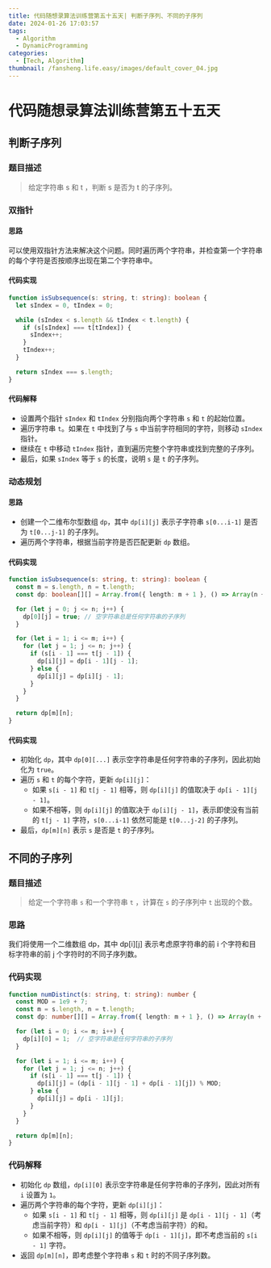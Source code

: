 ```yaml
---
title: 代码随想录算法训练营第五十五天| 判断子序列、不同的子序列
date: 2024-01-26 17:03:57
tags:
  - Algorithm
  - DynamicProgramming
categories:
  - [Tech, Algorithm]
thumbnail: /fansheng.life.easy/images/default_cover_04.jpg
---
```


# 代码随想录算法训练营第五十五天

## 判断子序列

### 题目描述

> 给定字符串 s 和 t ，判断 s 是否为 t 的子序列。

### 双指针

#### 思路

可以使用双指针方法来解决这个问题。同时遍历两个字符串，并检查第一个字符串的每个字符是否按顺序出现在第二个字符串中。

#### 代码实现

```typescript
function isSubsequence(s: string, t: string): boolean {
  let sIndex = 0, tIndex = 0;

  while (sIndex < s.length && tIndex < t.length) {
    if (s[sIndex] === t[tIndex]) {
      sIndex++;
    }
    tIndex++;
  }

  return sIndex === s.length;
}
```
#### 代码解释

+ 设置两个指针 `sIndex` 和 `tIndex` 分别指向两个字符串 `s` 和 `t` 的起始位置。
+ 遍历字符串 `t`。如果在 `t` 中找到了与 `s` 中当前字符相同的字符，则移动 `sIndex` 指针。
+ 继续在 `t` 中移动 `tIndex` 指针，直到遍历完整个字符串或找到完整的子序列。
+ 最后，如果 `sIndex` 等于 `s` 的长度，说明 `s` 是 `t` 的子序列。

### 动态规划

#### 思路

+ 创建一个二维布尔型数组 `dp`，其中 `dp[i][j]` 表示子字符串 `s[0...i-1]` 是否为 `t[0...j-1]` 的子序列。
+ 遍历两个字符串，根据当前字符是否匹配更新 `dp` 数组。

#### 代码实现

```typescript
function isSubsequence(s: string, t: string): boolean {
  const m = s.length, n = t.length;
  const dp: boolean[][] = Array.from({ length: m + 1 }, () => Array(n + 1).fill(false));

  for (let j = 0; j <= n; j++) {
    dp[0][j] = true; // 空字符串总是任何字符串的子序列
  }

  for (let i = 1; i <= m; i++) {
    for (let j = 1; j <= n; j++) {
      if (s[i - 1] === t[j - 1]) {
        dp[i][j] = dp[i - 1][j - 1];
      } else {
        dp[i][j] = dp[i][j - 1];
      }
    }
  }

  return dp[m][n];
}
```

#### 代码实现

+ 初始化 `dp`，其中 `dp[0][...]` 表示空字符串是任何字符串的子序列，因此初始化为 `true`。
+ 遍历 `s` 和 `t` 的每个字符，更新 `dp[i][j]`： 
  + 如果 `s[i - 1]` 和 `t[j - 1]` 相等，则 `dp[i][j]` 的值取决于 `dp[i - 1][j - 1]`。
  + 如果不相等，则 `dp[i][j]` 的值取决于 `dp[i][j - 1]`，表示即使没有当前的 `t[j - 1]` 字符，`s[0...i-1]` 依然可能是 `t[0...j-2]` 的子序列。
+ 最后，`dp[m][n]` 表示 `s` 是否是 `t` 的子序列。

## 不同的子序列

### 题目描述

> 给定一个字符串 `s` 和一个字符串 `t` ，计算在 `s` 的子序列中 `t` 出现的个数。

### 思路

我们将使用一个二维数组 dp，其中 dp[i][j] 表示考虑原字符串的前 i 个字符和目标字符串的前 j 个字符时的不同子序列数。

### 代码实现

```typescript
function numDistinct(s: string, t: string): number {
  const MOD = 1e9 + 7;
  const m = s.length, n = t.length;
  const dp: number[][] = Array.from({ length: m + 1 }, () => Array(n + 1).fill(0));

  for (let i = 0; i <= m; i++) {
    dp[i][0] = 1;  // 空字符串是任何字符串的子序列
  }

  for (let i = 1; i <= m; i++) {
    for (let j = 1; j <= n; j++) {
      if (s[i - 1] === t[j - 1]) {
        dp[i][j] = (dp[i - 1][j - 1] + dp[i - 1][j]) % MOD;
      } else {
        dp[i][j] = dp[i - 1][j];
      }
    }
  }

  return dp[m][n];
}
```

### 代码解释

+ 初始化 `dp` 数组，`dp[i][0]` 表示空字符串是任何字符串的子序列，因此对所有 `i` 设置为 `1`。
+ 遍历两个字符串的每个字符，更新 `dp[i][j]`： 
  + 如果 `s[i - 1]` 和 `t[j - 1]` 相等，则 `dp[i][j]` 是 `dp[i - 1][j - 1]`（考虑当前字符）和 `dp[i - 1][j]`（不考虑当前字符）的和。
  + 如果不相等，则 `dp[i][j]` 的值等于 `dp[i - 1][j]`，即不考虑当前的 `s[i - 1]` 字符。
+ 返回 `dp[m][n]`，即考虑整个字符串 `s` 和 `t` 时的不同子序列数。

